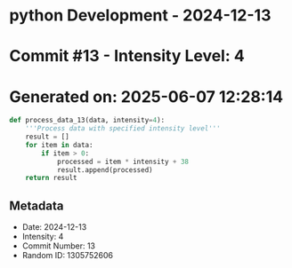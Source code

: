 ﻿# python Development - 2024-12-13
# Commit #13 - Intensity Level: 4
# Generated on: 2025-06-07 12:28:14
```python
def process_data_13(data, intensity=4):
    '''Process data with specified intensity level'''
    result = []
    for item in data:
        if item > 0:
            processed = item * intensity + 38
            result.append(processed)
    return result
```
## Metadata
- Date: 2024-12-13
- Intensity: 4
- Commit Number: 13
- Random ID: 1305752606
